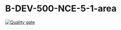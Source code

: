 # B-DEV-500-NCE-5-1-area
[![Quality gate](https://sonarqube.malown.com/api/project_badges/quality_gate?project=Les-Aigris-du-AREA_B-DEV-500-NCE-5-1-area_b82ae11f-6320-4c3b-827a-4ea9c93d87fc&token=sqb_7eb5d97e7e9a504946671ddc15e60f53016c5113)](https://sonarqube.malown.com/dashboard?id=Les-Aigris-du-AREA_B-DEV-500-NCE-5-1-area_b82ae11f-6320-4c3b-827a-4ea9c93d87fc)

